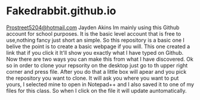 # Fakedrabbit.github.io  
Prostreet5204@hotmail.com
Jayden Akins
Im mainly using this Github account for school purposes. It is the basic level account that is free to use,nothing fancy just short an simple.
So this repository is a basic one I belive the point is to create a basic webpage if you will. This one created a link that if you click it It'll show you exactly what I have typed on Github. Now there are two ways you can make this from what I have discovered.
Ok so in order to clone your repsority on the desktop just go to th upper right corner and press file. After you do that a little box will apear and you pick the repository you want to clone. It will ask you where you want to put yours, I selected mine to open in Notepad++ and I also saved it to one of my files for this class. So when I click on the file it will update auntomatically.
